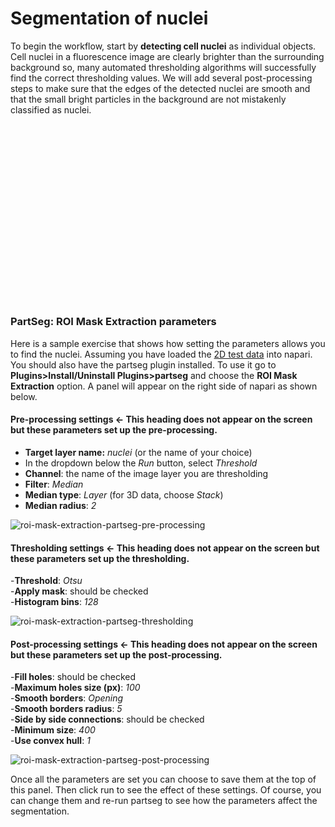 # Segmentation of nuclei

To begin the workflow, start by **detecting cell nuclei** as individual objects. Cell nuclei in a fluorescence image are clearly brighter than the surrounding background so, many automated thresholding algorithms will successfully find the correct thresholding values. We will add several post-processing steps to make sure that the edges of the detected nuclei are smooth and that the small bright particles in the background are not mistakenly classified as nuclei.

<script src="https://fast.wistia.com/embed/medias/ogftgh3nwb.jsonp" async></script><script src="https://fast.wistia.com/assets/external/E-v1.js" async></script><div class="wistia_responsive_padding" style="padding:56.25% 0 0 0;position:relative;"><div class="wistia_responsive_wrapper" style="height:100%;left:0;position:absolute;top:0;width:100%;"><div class="wistia_embed wistia_async_ogftgh3nwb seo=false videoFoam=true" style="height:100%;position:relative;width:100%"><div class="wistia_swatch" style="height:100%;left:0;opacity:0;overflow:hidden;position:absolute;top:0;transition:opacity 200ms;width:100%;"><img src="https://fast.wistia.com/embed/medias/ogftgh3nwb/swatch" style="filter:blur(5px);height:100%;object-fit:contain;width:100%;" alt="" aria-hidden="true" onload="this.parentNode.style.opacity=1;" /></div></div></div></div>

### PartSeg: ROI Mask Extraction parameters
Here is a sample exercise that shows how setting the parameters allows you to find the nuclei. Assuming you have loaded the [2D test data](https://github.com/chanzuckerberg/napari-segmentation-workshop/raw/main/content/workflow/images/cells_gh2ax.tif) into napari. You should also have the partseg plugin installed. To use it go to **Plugins>Install/Uninstall Plugins>partseg** and choose the **ROI Mask Extraction** option. A panel will appear on the right side of napari as shown below.   
#### Pre-processing settings <- This heading does not appear on the screen but these parameters set up the pre-processing.  
- **Target layer name:** *nuclei* (or the name of your choice)  
- In the dropdown below the *Run* button, select *Threshold*  
- **Channel**: the name of the image layer you are thresholding  
- **Filter**: *Median*    
- **Median type**: *Layer* (for 3D data, choose *Stack*)  
- **Median radius**: *2*       

![roi-mask-extraction-partseg-pre-processing](https://user-images.githubusercontent.com/113559244/231263832-4dc5a6a1-c3e8-4b8b-8c8b-0c0991df4db1.png)  

#### Thresholding settings <- This heading does not appear on the screen but these parameters set up the thresholding.   
-**Threshold**: *Otsu*  
-**Apply mask**: should be checked    
-**Histogram bins**: *128*    

![roi-mask-extraction-partseg-thresholding](https://user-images.githubusercontent.com/113559244/231263524-6c36ab4b-0146-412b-b359-fcba169d2875.png)  

#### Post-processing settings <- This heading does not appear on the screen but these parameters set up the post-processing.   
-**Fill holes**: should be checked  
-**Maximum holes size (px)**: *100*    
-**Smooth borders**: *Opening*    
-**Smooth borders radius**: *5*  
-**Side by side connections**: should be checked  
-**Minimum size**: *400*  
-**Use convex hull**: *1*  
  
![roi-mask-extraction-partseg-post-processing](https://user-images.githubusercontent.com/113559244/231264568-b28d5706-c202-488a-8bc7-62e75a825a3d.png)  

Once all the parameters are set you can choose to save them at the top of this panel. Then click run to see the effect of these settings. Of course, you can change them and re-run partseg to see how the parameters affect the segmentation. 
